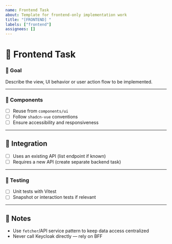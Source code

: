 ```yaml
---
name: Frontend Task
about: Template for frontend-only implementation work
title: "[FRONTEND] "
labels: ["frontend"]
assignees: []
---
```


# 🎨 Frontend Task
### 🧩 Goal

Describe the view, UI behavior or user action flow to be implemented.

---

### 🧱 Components

- [ ] Reuse from `components/ui`
- [ ] Follow `shadcn-vue` conventions
- [ ] Ensure accessibility and responsiveness

---

## 🔌 Integration

- [ ] Uses an existing API (list endpoint if known)
- [ ] Requires a new API (create separate backend task)
---

### 🧪 Testing

- [ ] Unit tests with Vitest
- [ ] Snapshot or interaction tests if relevant

---

## 📎 Notes

- Use `fetcher`/API service pattern to keep data access centralized
- Never call Keycloak directly — rely on BFF
